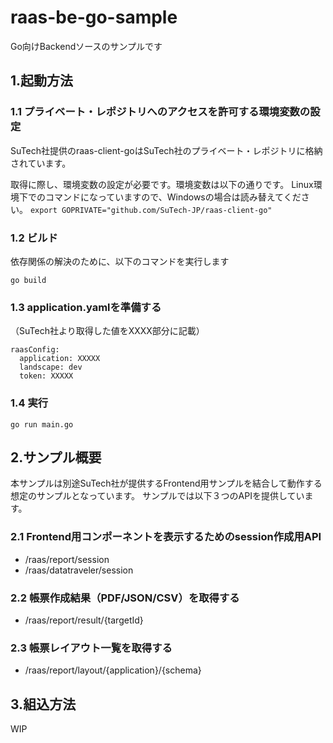 # raas-be-go-sample

Go向けBackendソースのサンプルです

## 1.起動方法
### 1.1 プライベート・レポジトリへのアクセスを許可する環境変数の設定

SuTech社提供のraas-client-goはSuTech社のプライベート・レポジトリに格納されています。

取得に際し、環境変数の設定が必要です。環境変数は以下の通りです。
Linux環境下でのコマンドになっていますので、Windowsの場合は読み替えてください。
`export GOPRIVATE="github.com/SuTech-JP/raas-client-go"`

### 1.2 ビルド

依存関係の解決のために、以下のコマンドを実行します

`go build`

### 1.3 application.yamlを準備する
（SuTech社より取得した値をXXXX部分に記載）
```
raasConfig:
  application: XXXXX
  landscape: dev
  token: XXXXX
```

### 1.4 実行

`go run main.go`

## 2.サンプル概要
本サンプルは別途SuTech社が提供するFrontend用サンプルを結合して動作する想定のサンプルとなっています。
サンプルでは以下３つのAPIを提供しています。

### 2.1 Frontend用コンポーネントを表示するためのsession作成用API
- /raas/report/session
- /raas/datatraveler/session

### 2.2 帳票作成結果（PDF/JSON/CSV）を取得する
- /raas/report/result/{targetId}

### 2.3 帳票レイアウト一覧を取得する
- /raas/report/layout/{application}/{schema}

## 3.組込方法
WIP